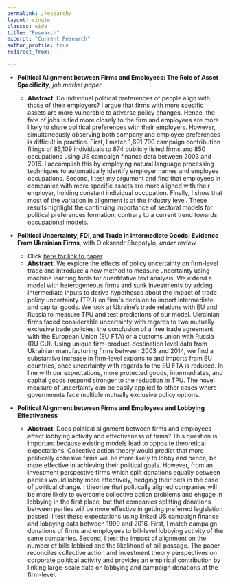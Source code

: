 ```yaml
---
permalink: /research/
layout: single
classes: wide
title: "Research"
excerpt: "Current Research"
author_profile: true
redirect_from: 

---
```


* **Political Alignment between Firms and Employees: The Role of Asset Specificity**, _job market paper_
  * **Abstract**: Do individual political preferences of people align with those of their employers? I argue that firms with more specific assets are more vulnerable to adverse policy changes. Hence, the fate of jobs is tied more closely to the firm and employees are more likely to share political preferences with their employers. However, simultaneously observing both company and employee preferences is difficult in practice. First, I match 1,691,790 campaign contribution filings of 85,109 individuals to 874 publicly listed firms and 850 occupations using US campaign finance data between 2003 and 2016. I accomplish this by employing natural language processing techniques to automatically identify employer names and employee occupations. Second, I test my argument and find that employees in companies with more specific assets are more aligned with their employer, holding constant individual occupation. Finally, I show that most of the variation in alignment is at the industry level. These results highlight the continuing importance of sectoral models for political preferences formation, contrary to a current trend towards occupational models.
  

* **Political Uncertainty, FDI, and Trade in intermediate Goods: Evidence From Ukrainian Firms**, with Oleksandr Shepotylo, _under review_
  * Click [here for link to paper](https://papers.ssrn.com/sol3/papers.cfm?abstract_id=2983695)
  * **Abstract**: We explore the effects of policy uncertainty on firm-level trade and introduce a new method to measure uncertainty using machine learning tools for quantitative text analysis. We extend a model with heterogeneous firms and sunk investments by adding intermediate inputs to derive hypotheses about the impact of trade policy uncertainty (TPU) on firm's decision to import intermediate and capital goods. We look at Ukraine’s trade relations with EU and Russia to measure TPU and test predictions of our model. Ukrainian firms faced considerable uncertainty with regards to two mutually exclusive trade policies: the conclusion of a free trade agreement with the European Union (EU FTA) or a customs union with Russia (RU CU). Using unique firm-product-destination level data from Ukrainian manufacturing firms between 2003 and 2014, we find a substantive increase in firm-level exports to and imports from EU countries, once uncertainty with regards to the EU FTA is reduced. In line with our expectations, more protected goods, intermediates, and capital goods respond stronger to the reduction in TPU. The novel measure of uncertainty can be easily applied to other cases where governments face multiple mutually exclusive policy options.
  
* **Political Alignment between Firms and Employees and Lobbying Effectiveness**
  * **Abstract**: Does political alignment between firms and employees affect lobbying activity and effectiveness of firms? This question is important because existing models lead to opposite theoretical expectations. Collective action theory would predict that more politically cohesive firms will be more likely to lobby and hence, be more effective in achieving their political goals. However, from an investment perspective firms which split donations equally between parties would lobby more effectively, hedging their bets in the case of political change. I theorize that politically aligned companies will be more likely to overcome collective action problems and engage in lobbying in the first place, but that companies splitting donations between parties will be more effective in getting preferred legislation passed.  I test these expectations using linked US campaign finance and lobbying data between 1999 and 2016. First, I match campaign donations of firms and employees to bill-level lobbying activity of the same companies. Second, I test the impact of alignment on the number of bills lobbied and the likelihood of bill passage. The paper reconciles collective action and investment theory perspectives on corporate political activity and provides an empirical contribution by linking large-scale data on lobbying and campaign donations at the firm-level.

 
<!--- 
#{% include base_path %}
#{% for post in site.pages %}
#{% include archive-single.html %}
#{% endfor %}
--> 
 
